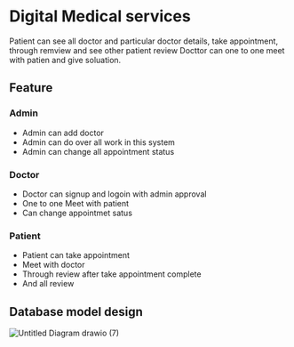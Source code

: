 # Digital Medical services

Patient can see all doctor and particular doctor details, take appointment, through remview and see other patient review
Docttor can one to one meet with patien and give soluation. 

## Feature

### Admin
  - Admin can add doctor
  - Admin can do over all work in this system
  - Admin can change all appointment status

### Doctor
  - Doctor can signup and logoin with admin approval
  - One to one Meet with patient
  - Can change appointmet satus
 
### Patient
  - Patient can take appointment
  - Meet with doctor
  - Through review after take appointment complete
  - And all review


## Database model design

![Untitled Diagram drawio (7)](https://github.com/H-M-Nizum/LifeTech_Care/assets/106550437/4226ae3c-f5bb-4db0-a068-468394241873)
